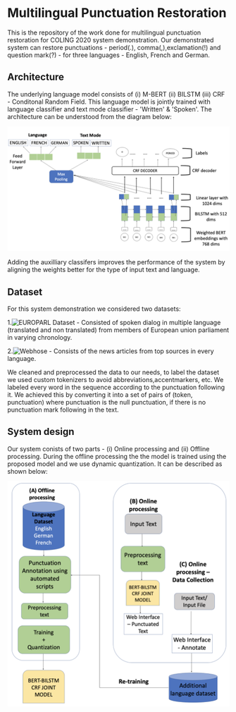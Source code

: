 # Multilingual Punctuation Restoration


This is the repository of the work done for multilingual punctuation restoration for COLING 2020 system demonstration. Our demonstrated system can restore punctuations - period(.), comma(,),exclamation(!) and question mark(?) - for three languages - English, French and German. 

## Architecture
The underlying language model consists of  (i) M-BERT (ii) BILSTM (iii) CRF - Conditonal Random Field. This language model is jointly trained with language classifier and text mode classifier - 'Written' & 'Spoken'. The architecture can be understood from the diagram below:

![BERT_ARCHITECTURE](https://github.com/VarnithChordia/Multlingual_Punctuation_restoration/blob/master/BERTBILSTMCRFJOINT_6.png)

Adding the auxilliary classifers improves the performance of the system by aligning the weights better for the type of input text and language. 

## Dataset
For this system demonstration we considered two datasets:

1.![EUROPARL Dataset](https://www.statmt.org/europarl/) - Consisted of spoken dialog in multiple language (translated and non translated) from members of European union parliament in varying chronology.

2.![Webhose](https://webhose.io/?utm_medium=CPC&utm_source=Google&utm_campaign=1200517_WD-Brand-campaign-global&gclid=CjwKCAjw1ej5BRBhEiwAfHyh1Oo_F73bFNOihGRVFEw0dzwyfxqWhZoj5Vw4kjlbFN3GX2-YVcBmiBoC-vkQAvD_BwE) - Consists of the news articles from top sources in every language.

We cleaned and preprocessed the data to our needs, to label the dataset we used custom tokenizers  to avoid abbreviations,accentmarkers, etc.  We labeled every word in the sequence according to the punctuation following it. We achieved this by converting it into a set of pairs of (token, punctuation) where punctuation is the null punctuation, if there is no punctuation mark following in the text.


## System design
Our system conists of two parts - (i) Online processing and (ii) Offline processing. During the offline processing the the model is trained using the proposed model and we use dynamic quantization.
It can be described as shown below:

![System_design](https://github.com/VarnithChordia/Multlingual_Punctuation_restoration/blob/master/SYSTEM_DESIGN_2.png)


